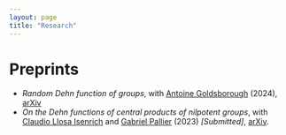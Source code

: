 ```yaml
---
layout: page
title: "Research"
---
```


# Preprints

* _Random Dehn function of groups_, with [Antoine Goldsborough](https://www.antoinegoldsborough.com) (2024), [arXiv][RandomDehn]
* _On the Dehn functions of central products of nilpotent groups_, with [Claudio Llosa Isenrich](https://www.math.kit.edu/user/llosa/index.html) and [Gabriel Pallier](https://gpallier.github.io) (2023) _[Submitted]_, [arXiv][CentralDehn].


[CentralDehn]: https://arxiv.org/abs/2310.11144
[RandomDehn]: https://arxiv.org/abs/2411.12715 
